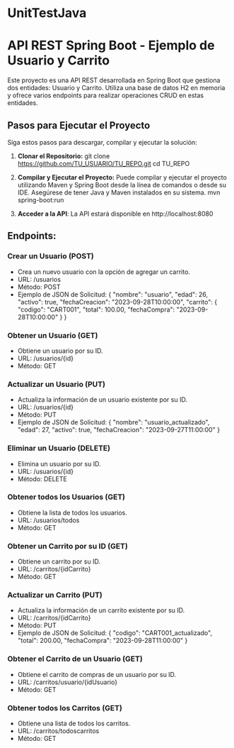 # UnitTestJava





# API REST Spring Boot - Ejemplo de Usuario y Carrito

Este proyecto es una API REST desarrollada en Spring Boot que gestiona dos entidades: Usuario y Carrito. Utiliza una base de datos H2 en memoria y ofrece varios endpoints para realizar operaciones CRUD en estas entidades.

## Pasos para Ejecutar el Proyecto

Siga estos pasos para descargar, compilar y ejecutar la solución:

1. **Clonar el Repositorio:**
   git clone https://github.com/TU_USUARIO/TU_REPO.git
   cd TU_REPO

 2. **Compilar y Ejecutar el Proyecto:**
  Puede compilar y ejecutar el proyecto utilizando Maven y Spring Boot desde la línea de comandos o desde su IDE. Asegúrese de tener Java y Maven instalados en su sistema.
  mvn spring-boot:run

  3. **Acceder a la API**:
  La API estará disponible en http://localhost:8080

## Endpoints:

### Crear un Usuario (POST)
- Crea un nuevo usuario con la opción de agregar un carrito.
- URL: /usuarios
- Método: POST
- Ejemplo de JSON de Solicitud:
{
    "nombre": "usuario",
    "edad": 26,
    "activo": true,
    "fechaCreacion": "2023-09-28T10:00:00",
    "carrito": {
        "codigo": "CART001",
        "total": 100.00,
        "fechaCompra": "2023-09-28T10:00:00"
    }
}

### Obtener un Usuario (GET)
- Obtiene un usuario por su ID.
- URL: /usuarios/{id}
- Método: GET

### Actualizar un Usuario (PUT)
- Actualiza la información de un usuario existente por su ID.
- URL: /usuarios/{id}
- Método: PUT
- Ejemplo de JSON de Solicitud:
{
    "nombre": "usuario_actualizado",
    "edad": 27,
    "activo": true,
    "fechaCreacion": "2023-09-27T11:00:00"
}

### Eliminar un Usuario (DELETE)
- Elimina un usuario por su ID.
- URL: /usuarios/{id}
- Método: DELETE

### Obtener todos los Usuarios (GET)
- Obtiene la lista de todos los usuarios.
- URL: /usuarios/todos
- Método: GET


### Obtener un Carrito por su ID (GET)
- Obtiene un carrito por su ID.
- URL: /carritos/{idCarrito}
- Método: GET

### Actualizar un Carrito (PUT)
- Actualiza la información de un carrito existente por su ID.
- URL: /carritos/{idCarrito}
- Método: PUT
- Ejemplo de JSON de Solicitud:
{
    "codigo": "CART001_actualizado",
    "total": 200.00,
    "fechaCompra": "2023-09-28T11:00:00"
}

### Obtener el Carrito de un Usuario (GET)
- Obtiene el carrito de compras de un usuario por su ID.
- URL: /carritos/usuario/{idUsuario}
- Método: GET

### Obtener todos los Carritos (GET)
- Obtiene una lista de todos los carritos.
- URL: /carritos/todoscarritos
- Método: GET
